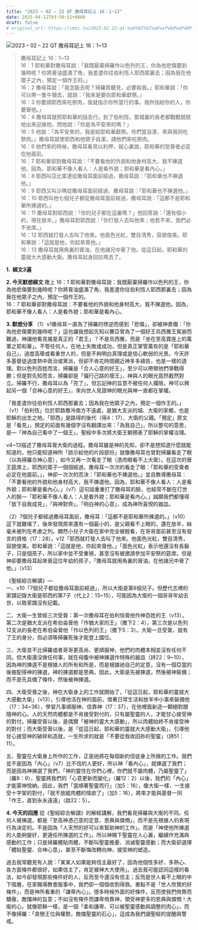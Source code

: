 ```yaml
---
title: "2023 – 02 – 22 QT 撒母耳記上 16：1~13"
date: 2025-04-12T03:50:52+0800
draft: false
# original_url: https://cmtc.tw/2023-02-22-qt-%e6%92%92%e6%af%8d%e8%80%b3%e8%a8%98%e4%b8%8a-16%ef%bc%9a113
---
```


![2023 – 02 – 22 QT 撒母耳記上 16：1\~13](/images/qt.jpg  "2023 – 02 – 22 QT 撒母耳記上 16：1\~13")

> 撒母耳記上 16：1\~13  
> 16：1 耶和華對撒母耳說：「我既厭棄掃羅作以色列的王，你為他悲傷要到幾時呢？你將膏油盛滿了角，我差遣你往伯利恆人耶西那裏去；因為我在他眾子之內，預定一個作王的。」  
> 16：2 撒母耳說：「我怎能去呢？掃羅若聽見，必要殺我。」耶和華說：「你可以帶一隻牛犢去，就說：『我來是要向耶和華獻祭。』  
> 16：3 你要請耶西來吃祭肉，我就指示你所當行的事。我所指給你的人，你要膏他。」  
> 16：4 撒母耳就照耶和華的話去行。到了伯利恆，那城裏的長老都戰戰兢兢地出來迎接他，問他說：「你是為平安來的嗎？」  
> 16：5 他說：「為平安來的，我是給耶和華獻祭。你們當自潔，來與我同吃祭肉。」撒母耳就使耶西和他眾子自潔，請他們來吃祭肉。  
> 16：6 他們來的時候，撒母耳看見以利押，就心裏說，耶和華的受膏者必定在他面前。  
> 16：7 耶和華卻對撒母耳說：「不要看他的外貌和他身材高大，我不揀選他。因為，耶和華不像人看人：人是看外貌；耶和華是看內心。」  
> 16：8 耶西叫亞比拿達從撒母耳面前經過，撒母耳說：「耶和華也不揀選他。」  
> 16：9 耶西又叫沙瑪從撒母耳面前經過，撒母耳說：「耶和華也不揀選他。」  
> 16：10 耶西叫他七個兒子都從撒母耳面前經過，撒母耳說：「這都不是耶和華所揀選的。」  
> 16：11 撒母耳對耶西說：「你的兒子都在這裏嗎？」他回答說：「還有個小的，現在放羊。」撒母耳對耶西說：「你打發人去叫他來；他若不來，我們必不坐席。」  
> 16：12 耶西就打發人去叫了他來。他面色光紅，雙目清秀，容貌俊美。耶和華說：「這就是他，你起來膏他。」  
> 16：13 撒母耳就用角裏的膏油，在他諸兄中膏了他。從這日起，耶和華的靈就大大感動大衛。撒母耳起身回拉瑪去了。

**1.  經文3遍**

**2. 今天默想經文**
撒上 16：1 耶和華對撒母耳說：我既厭棄掃羅作以色列的王，你為他悲傷要到幾時呢？你將膏油盛滿了角，我差遣你往伯利恆人耶西那裏去；因為我在他眾子之內，預定一個作王的。  
16：7 耶和華卻對撒母耳說：不要看他的外貌和他身材高大，我不揀選他。因為，耶和華不像人看人：人是看外貌；耶和華是看內心。

**3. 默想分享**
（1）v1撒母耳一直為了掃羅的悖逆而感到「悲傷」，卻被神責備：「你為他悲傷要到幾時呢？」這也讓我想起先知以賽亞曾為了一個好王烏西雅王駕崩而難過，神讓他看見誰是真正的「君王」？不是烏西雅，而是「坐在至高寶座上的萬軍之耶和華」。不管任何人，在地上失敗或成功，但是真正掌管萬有的是「耶和華自己」，過度高舉或看重世人的，但是不夠明白真理或是信心軟弱的光景。今天許多基督徒過度熱中政治或黨派，但卻不肯花時間親近神多多禱告，也是一樣的道理。對以色列百姓而言，掃羅是「合人心意的好王」，至少可以帶領他們爭戰得勝；但是對先知而言，掃羅卻是「偏行己路的壞王」，神與人的眼光竟然截然對立。掃羅不行，撒母耳以為「完了」，但忘記神的旨意不被任何人攔阻，神可以興起另一個「合神心意的好王」，來向世人見證神的眼光與神一直都在掌權。

「我差遣你往伯利恆人耶西那裏去；因為我在他眾子之內，預定一個作王的。」（v1）「伯利恆」位於耶路撒冷南方不遠處，是猶大支派的城、大衛的家鄉，也是耶穌的出生之地。「耶西」是路得的後代（得4：17）、大衛的父親。「預定」原文是「看見」，預定的前面有幾個字沒有翻譯出來：「為我自己」，所以整句的意思，是—「神為自己看中了一個王」，聖經中多次將大衛王朝預表了耶穌的掌權治理。

v4\~13描述了撒母耳膏大衛的過程。撒母耳雖是神的先知，卻不是想知道什麼就能知道的，他只能知道神所「啟示給他的片段部份」就像撒母耳也曾對掃羅看走了眼（以為掃羅合神心意），如今又再一次看走了眼（憑肉眼看不上大衛）。在這次的膏王筵席上，耶西的眾子一個個經過，撒母耳一次次的看走了眼：「耶和華的受膏者必定在他面前。」，神卻一次次的否決：「耶和華也不揀選他。」並且教導撒母耳：「不要看他的外貌和他身材高大，我不揀選他。因為，耶和華不像人看人：人是看外貌；耶和華是看內心。」（v7）這句話重重打了撒母耳的臉，也經常不斷在打世人的臉—「耶和華不像人看人：人是看外貌；耶和華是看內心。」誠願我們都懂得「放下自我成見」，「與神對齊」，「明白神的心意」，成為神所喜悅的器皿。

（2）7個兒子都經過撒母耳面前，撒母耳：「這都不是耶和華所揀選的。」（v10）這下就難堪了，後來發現原來還有一個最小的，是父親看不上眼的，還在放羊，絲毫未被列在考慮之列。顯然小兒子大衛在家中完全被輕看，在哥哥面前甚至沒有發言的資格（17：28）。v12「耶西就打發人去叫了他來。他面色光紅，雙目清秀，容貌俊美。耶和華說：「這就是他，你起來膏他。」「面色光紅」表示他還沒有長鬍子，只是個孩子，所以家中並不受重視，甚至沒有被邀請參加平安祭的筵席。但是神卻要撒母耳起來膏這位年幼的孩子，「撒母耳就用角裏的膏油，在他諸兄中膏了他。」（v13）

《聖經綜合解讀》—  
一、v10「7個兒子都從撒母耳面前經過」，所以大衛是第8個兒子。但歷代志裡的家譜記錄大衛是耶西的第7子（代上2：13\~15），可能因為大衛的一個哥哥年幼去世，以致家譜沒有記載。

二、大衛一生曾經三次受膏：第一次撒母耳在伯利恒膏他作神百姓的王（v13），第二次是猶大支派在希伯侖膏他「作猶大家的王」（撒下2：4），第三次是以色列12支派的長老在希伯侖膏他「作以色列的王」（撒下5：3）。大衛一旦受膏，就有了王的身分，但必須等掃羅死後才能登上國位。

三、大衛並不比掃羅或者哥哥更高尚、更順服神，他們的肉體本相並沒有任何不同。但大衛還沒做任何事，就在母腹中被神揀選作特殊的器皿（詩22：9\~10），因為神的揀選不是根據人的所有和所是，而是根據祂自己的定意，沒有一個亞當的後裔配得神的揀選，神的揀選都是恩典。因此，大衛是先被揀選，然後被神裝備；而不是先具備了條件，然後被神揀選。

四、大衛受膏之後，神在大衛身上的工作就開始了，「從這日起，耶和華的靈就大大感動大衛」（v13），引導他活在神的面前，借著日常生活和放羊中小事來裝備他（17：34\~36），學習凡事順服神、信靠神（17：37），在他裡面新造一顆絕對跟隨神的心。人的天然肉體都是不肯接受對付的，只有屬聖靈的人，才能甘心接受神的對付。掃羅受膏以後，是偶爾「被神的靈大大感動」，所以肉體始終不肯接受神的對付；而大衛受膏以後，是「從這日起，耶和華的靈就大大感動大衛」，引導他甘心接受神的破碎和造就，一生所求的就是「不要從我收回祢的聖靈」（詩51：11）。

五、聖靈在大衛身上所作的工作，正是祂將在每個新約信徒身上所做的工作。我們並不是因為「內心」（v7）比不信的人更好，所以神「看內心」，就揀選了我們；而是因為神揀選了我們，「神的靈住在你們心裡，你們就不屬肉體，乃屬聖靈了」（羅8：9），聖靈將我們的「心意更新而變化」（羅12：2）以後，我們的「內心」才能蒙神悅納。因此，我們「當順著聖靈而行」（加5：16），像大衛一樣，一生接受十字架的對付，「就不放縱肉體的情欲了」（加5：16），將來才能與基督一同「作王，直到永永遠遠」（啟22：5）。

**4. 今天的回應**
從《聖經綜合解讀》的解經講解，我們看見掃羅與大衛的不同。任何人被揀選，都是「至高神憑己意的定意、恩典與憐憫」，而不是先根據人的表現行為決定的。不是因為「人天然的好可以來幫助神的工作」，而是「神使他所揀選的人能夠變好，更適任所揀選的工作」。所以神賜下聖靈在人心裏，繼續作充滿與感動的工作；只是掃羅體貼肉體，不斷叫聖靈擔憂、消滅聖靈感動；而大衛卻選擇「體貼聖靈、合神心意」，甚至不斷悔改轉向神，接受神的塑造。

過去我常聽見有人說：「某某人如果能夠信主最好了，因為他個性多好、多熱心、各方面條件都很好，如果信主了，肯定被神大大使用」。過去我可能認同這樣的看法，如今卻發現那些條件好的人，反而至今還沒有信主；反而是世人看不上眼的中下階層，在家職場教會服事中，我們卻一個個收割得救。重點不是「世人欣賞的好條件」，而是神所看重的「謙卑內心」。很多時候外面的好條件，反而使我們倚靠而驕傲，敵擋神的旨意；不如沒有條件而謙卑倚靠神，領受神更多的恩典與憐憫！大衛的心，就像耶穌一樣，是一個「柔和謙卑、可以被聖靈感動與調整的肉心」，而不像掃羅：「貪戀王位與權勢，敵擋聖靈的石心」，這成為我們讀聖經的提醒與警戒。
